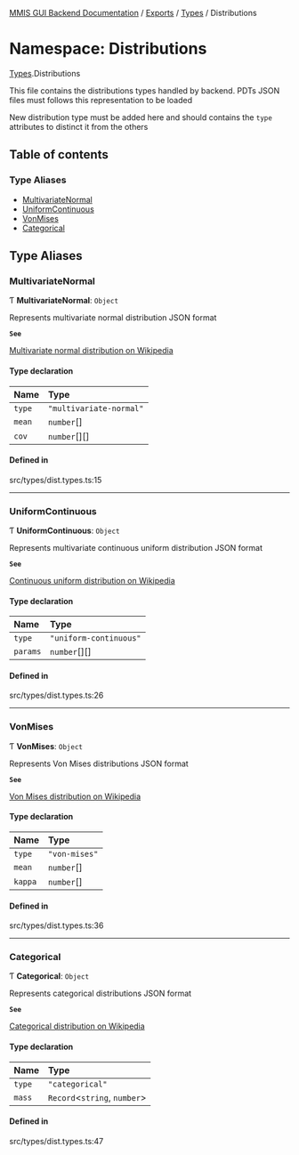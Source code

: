 [MMIS GUI Backend Documentation](../README.md) / [Exports](../modules.md) / [Types](Types.md) / Distributions

# Namespace: Distributions

[Types](Types.md).Distributions

This file contains the distributions types handled by backend.
PDTs JSON files must follows this representation to be loaded

New distribution type must be added here and should contains the `type` attributes to distinct it from the others

## Table of contents

### Type Aliases

-   [MultivariateNormal](Types.Distributions.md#multivariatenormal)
-   [UniformContinuous](Types.Distributions.md#uniformcontinuous)
-   [VonMises](Types.Distributions.md#vonmises)
-   [Categorical](Types.Distributions.md#categorical)

## Type Aliases

### MultivariateNormal

Ƭ **MultivariateNormal**: `Object`

Represents multivariate normal distribution JSON format

**`See`**

[Multivariate normal distribution on Wikipedia](https://en.wikipedia.org/wiki/Multivariate_normal_distribution)

#### Type declaration

| Name   | Type                    |
| :----- | :---------------------- |
| `type` | `"multivariate-normal"` |
| `mean` | `number`[]              |
| `cov`  | `number`[][]            |

#### Defined in

src/types/dist.types.ts:15

---

### UniformContinuous

Ƭ **UniformContinuous**: `Object`

Represents multivariate continuous uniform distribution JSON format

**`See`**

[Continuous uniform distribution on Wikipedia](https://en.wikipedia.org/wiki/Continuous_uniform_distribution)

#### Type declaration

| Name     | Type                   |
| :------- | :--------------------- |
| `type`   | `"uniform-continuous"` |
| `params` | `number`[][]           |

#### Defined in

src/types/dist.types.ts:26

---

### VonMises

Ƭ **VonMises**: `Object`

Represents Von Mises distributions JSON format

**`See`**

[Von Mises distribution on Wikipedia](https://en.wikipedia.org/wiki/Von_Mises_distribution)

#### Type declaration

| Name    | Type          |
| :------ | :------------ |
| `type`  | `"von-mises"` |
| `mean`  | `number`[]    |
| `kappa` | `number`[]    |

#### Defined in

src/types/dist.types.ts:36

---

### Categorical

Ƭ **Categorical**: `Object`

Represents categorical distributions JSON format

**`See`**

[Categorical distribution on Wikipedia](https://en.wikipedia.org/wiki/Categorical_distribution)

#### Type declaration

| Name   | Type                          |
| :----- | :---------------------------- |
| `type` | `"categorical"`               |
| `mass` | `Record`<`string`, `number`\> |

#### Defined in

src/types/dist.types.ts:47
